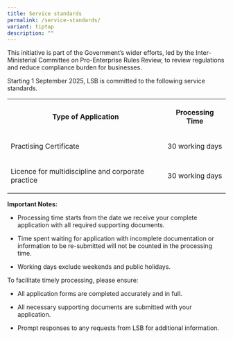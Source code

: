 ```yaml
---
title: Service standards
permalink: /service-standards/
variant: tiptap
description: ""
---
```

<p>This initiative is part of the Government’s wider efforts, led by the
Inter-Ministerial Committee on Pro-Enterprise Rules Review, to review regulations
and reduce compliance burden for businesses.</p>
<p>Starting 1 September 2025, LSB is committed to the following service standards.</p>
<p></p>
<table style="minWidth: 50px">
<colgroup>
<col>
<col>
</colgroup>
<tbody>
<tr>
<th rowspan="1" colspan="1">
<p>Type of Application</p>
</th>
<th rowspan="1" colspan="1">
<p>Processing Time</p>
</th>
</tr>
<tr>
<td rowspan="1" colspan="1">
<p>Practising Certificate</p>
</td>
<td rowspan="1" colspan="1">
<p>30 working days</p>
</td>
</tr>
<tr>
<td rowspan="1" colspan="1">
<p>Licence for multidiscipline and corporate practice</p>
</td>
<td rowspan="1" colspan="1">
<p>30 working days</p>
</td>
</tr>
</tbody>
</table>
<p></p>
<p><strong>Important Notes:</strong>
</p>
<ul data-tight="true" class="tight">
<li>
<p>Processing time starts from the date we receive your complete application
with all required supporting documents.</p>
</li>
<li>
<p>Time spent waiting for application with incomplete documentation or information
to be re-submitted will not be counted in the processing time.</p>
</li>
<li>
<p>Working days exclude weekends and public holidays.</p>
<p></p>
</li>
</ul>
<p>To facilitate timely processing, please ensure:</p>
<ul data-tight="true" class="tight">
<li>
<p>All application forms are completed accurately and in full.</p>
</li>
<li>
<p>All necessary supporting documents are submitted with your application.</p>
</li>
<li>
<p>Prompt responses to any requests from LSB for additional information.</p>
<p></p>
</li>
</ul>
<p></p>